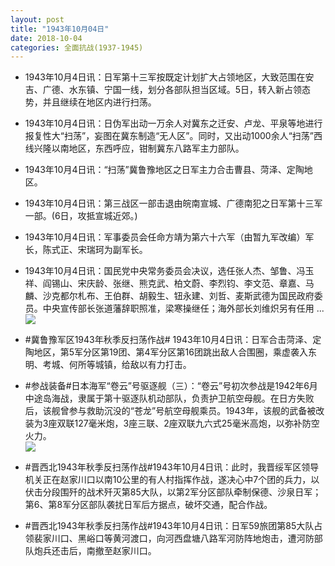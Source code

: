 ```yaml
---
layout: post
title: "1943年10月04日"
date: 2018-10-04
categories: 全面抗战(1937-1945)
---
```


<meta name="referrer" content="no-referrer" />

- 1943年10月4日讯：日军第十三军按既定计划扩大占领地区，大致范围在安吉、广德、水东镇、宁国一线，划分各部队担当区域。5日，转入新占领态势，并且继续在地区内进行扫荡。 

- 1943年10月4日讯：日伪军出动一万余人对冀东之迁安、卢龙、平泉等地进行报复性大“扫荡”，妄图在冀东制造“无人区”。同时，又出动1000余人“扫荡”西线兴隆以南地区，东西呼应，钳制冀东八路军主力部队。 

- 1943年10月4日讯：“扫荡”冀鲁豫地区之日军主力合击曹县、菏泽、定陶地区。 

- 1943年10月4日讯：第三战区一部击退由皖南宣城、广德南犯之日军第十三军一部。(6日，攻抵宣城近郊。) 

- 1943年10月4日讯：军事委员会任命方靖为第六十六军（由暂九军改编）军长，陈式正、宋瑞珂为副军长。 

- 1943年10月4日讯：国民党中央常务委员会决议，选任张人杰、邹鲁、冯玉祥、阎锡山、宋庆龄、张继、熊克武、柏文蔚、李烈钧、李文范、章嘉、马麟、沙克都尔札布、王伯群、胡毅生、钮永建、刘哲、麦斯武德为国民政府委员。中央宣传部长张道藩辞职照准，梁寒操继任；海外部长刘维炽另有任用 ... <br/><img src="https://wx3.sinaimg.cn/large/aca367d8ly1fvw22yyh4xj20c80900sr.jpg" />

- #冀鲁豫军区1943年秋季反扫荡作战# 1943年10月4日讯：日军合击菏泽、定陶地区，第5军分区第19团、第4军分区第16团跳出敌人合围圈，乘虚袭入东明、考城、何所等城镇，给敌以有力打击。 

- #参战装备#日本海军“卷云”号驱逐舰（三）：“卷云”号初次参战是1942年6月中途岛海战，隶属于第十驱逐队机动部队，负责护卫航空母舰。在日方失败后，该舰曾参与救助沉没的“苍龙”号航空母舰乘员。1943年，该舰的武备被改装为3座双联127毫米炮，3座三联、2座双联九六式25毫米高炮，以弥补防空火力。 <br/><img src="https://wx2.sinaimg.cn/large/aca367d8ly1fvvymdk7hzj21hc0ry14p.jpg" />

- #晋西北1943年秋季反扫荡作战#1943年10月4日讯：此时，我晋绥军区领导机关正在赵家川口以南10公里的有人村指挥作战，遂决心中7个团的兵力，以伏击分段围歼的战术歼灭第85大队，以第2军分区部队牵制保德、沙泉日军；第6、第8军分区部队袭扰日军后方据点，破坏交通，配合作战。 

- #晋西北1943年秋季反扫荡作战#1943年10月4日讯：日军59旅团第85大队占领裴家川口、黑峪口等黄河渡口，向河西盘塘八路军河防阵地炮击，遭河防部队炮兵还击后，南撤至赵家川口。 

